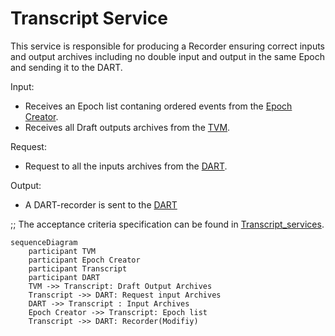 # Transcript Service

This service is responsible for producing a Recorder ensuring correct inputs and output archives including no double input and output in the same Epoch and sending it to the DART.

Input:
  - Receives an Epoch list contaning ordered events from the [Epoch Creator](/documents/architecture/EpochCreator.md).
  - Receives all Draft outputs archives from the [TVM](/documents/architecture/TVM.md).

Request:
  - Request to all the inputs archives from the [DART](/documents/architecture/DART.md).

Output:
  - A DART-recorder is sent to the [DART](/documents/architecture/DART.md)

;; The acceptance criteria specification can be found in [Transcript_services](/bdd/tagion/testbench/services/ContractInterface_service.md).

```mermaid
sequenceDiagram
    participant TVM 
    participant Epoch Creator 
    participant Transcript
    participant DART 
    TVM ->> Transcript: Draft Output Archives
    Transcript ->> DART: Request input Archives
    DART ->> Transcript : Input Archives
    Epoch Creator ->> Transcript: Epoch list  
    Transcript ->> DART: Recorder(Modifiy)
```

